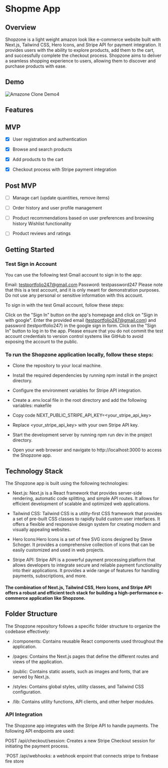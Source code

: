 # Shopme App

## Overview

Shopzone is a light weight amazon look like e-commerce website built with Next.js, Tailwind CSS, Hero Icons, and Stripe API for payment integration. It provides users with the ability to explore products, add them to the cart, and successfully complete the checkout process. Shopzone aims to deliver a seamless shopping experience to users, allowing them to discover and purchase products with ease.

## Demo
![Amazone Clone Demo4](https://github.com/Remi-dee/Shop-zone/assets/96704300/1211eb38-6062-4254-bccf-3e684bca0db3)


## Features

## MVP

 - [x] User registration and authentication
       
 - [x] Browse and search products

 - [x] Add products to the cart

 - [x] Checkout process with Stripe payment integration
       
## Post MVP
 - [ ] Manage cart (update quantities, remove items)
 
 - [ ] Order history and user profile management

- [ ] Product recommendations based on user preferences and browsing history
 Wishlist functionality
- [ ] Product reviews and ratings

## Getting Started
### Test Sign in Account
You can use the following test Gmail account to sign in to the app:

Email: testportfolio247@gmail.com
Password: testpassword247
Please note that this is a test account, and it is only meant for demonstration purposes. Do not use any personal or sensitive information with this account.

To sign in with the test Gmail account, follow these steps:

Click on the "Sign In" button on the app's homepage and click on "Sign in with google".
Enter the provided email (testportfolio247@gmail.com) and password (testportfolio247) in the google sign in form.
Click on the "Sign In" button to log in to the app.
Please ensure that you do not commit the test account credentials to version control systems like GitHub to avoid exposing the account to the public.


### To run the Shopzone application locally, follow these steps:

- Clone the repository to your local machine.

- Install the required dependencies by running npm install in the project directory.

- Configure the environment variables for Stripe API integration.

- Create a .env.local file in the root directory and add the following variables:
makefile

- Copy code
NEXT_PUBLIC_STRIPE_API_KEY=<your_stripe_api_key>
- Replace <your_stripe_api_key> with your own Stripe API key.
- Start the development server by running npm run dev in the project directory.
- Open your web browser and navigate to http://localhost:3000 to access the Shopzone app.

## Technology Stack
The Shopzone app is built using the following technologies:

- Next.js: Next.js is a React framework that provides server-side rendering, automatic code splitting, and simple API routes. It allows for efficient development of scalable and optimized web applications.

- Tailwind CSS: Tailwind CSS is a utility-first CSS framework that provides a set of pre-built CSS classes to rapidly build custom user interfaces. It offers a flexible and responsive design system for creating modern and visually appealing websites.

- Hero Icons:Hero Icons is a set of free SVG icons designed by Steve Schoger. It provides a comprehensive collection of icons that can be easily customized and used in web projects.

- Stripe API: Stripe API is a powerful payment processing platform that allows developers to integrate secure and reliable payment functionality into their applications. It provides a wide range of features for handling payments, subscriptions, and more.

#### The combination of Next.js, Tailwind CSS, Hero Icons, and Stripe API offers a robust and efficient tech stack for building a high-performance e-commerce application like Shopzone.

## Folder Structure
The Shopzone repository follows a specific folder structure to organize the codebase effectively:
- /components: Contains reusable React components used throughout the application.

- /pages: Contains the Next.js pages that define the different routes and views of the application.

- /public: Contains static assets, such as images and fonts, that are served by Next.js.

- /styles: Contains global styles, utility classes, and Tailwind CSS configuration.

- /lib: Contains utility functions, API clients, and other helper modules.


  
### API Integration

The Shopzone app integrates with the Stripe API to handle payments. The following API endpoints are used:

POST /api/checkout/session: Creates a new Stripe Checkout session for initiating the payment process.

`POST /api/webhooks: a webhook enpoint that connects stripe to firebase fire store
